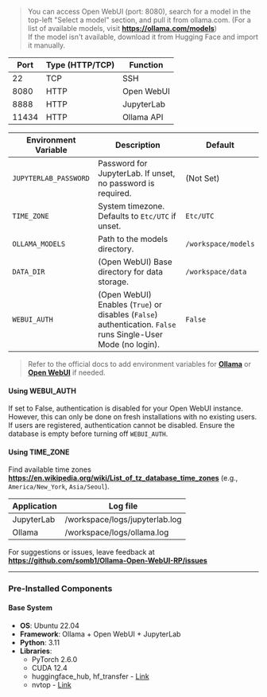 > You can access Open WebUI (port: 8080), search for a model in the top-left "Select a model" section, and pull it from ollama.com. (For a list of available models, visit **<https://ollama.com/models>**) \
> If the model isn't available, download it from Hugging Face and import it manually.

| Port | Type (HTTP/TCP) | Function     |
|------|-----------------|--------------|
| 22   | TCP             | SSH          |
| 8080 | HTTP            | Open WebUI |
| 8888 | HTTP            | JupyterLab  |
| 11434 | HTTP            | Ollama API  |

| Environment Variable     | Description                                                                 | Default      |
|--------------------------|-----------------------------------------------------------------------------|--------------|
| `JUPYTERLAB_PASSWORD`    | Password for JupyterLab. If unset, no password is required.                 | (Not Set)    |
| `TIME_ZONE`              | System timezone. Defaults to `Etc/UTC` if unset.                            | `Etc/UTC`    |
| `OLLAMA_MODELS`          | Path to the models directory.                                               | `/workspace/models` |
| `DATA_DIR`               | (Open WebUI) Base directory for data storage.                              | `/workspace/data` |
| `WEBUI_AUTH`             | (Open WebUI) Enables (`True`) or disables (`False`) authentication. `False` runs Single-User Mode (no login). | `False` |

> Refer to the official docs to add environment variables for [**Ollama**](https://github.com/ollama/ollama/issues/2941#issuecomment-2322778733) or [**Open WebUI**](https://docs.openwebui.com/getting-started/env-configuration) if needed.

#### **Using WEBUI_AUTH**

If set to False, authentication is disabled for your Open WebUI instance. However, this can only be done on fresh installations with no existing users. If users are registered, authentication cannot be disabled. Ensure the database is empty before turning off `WEBUI_AUTH`.

#### **Using TIME_ZONE**  

Find available time zones **<https://en.wikipedia.org/wiki/List_of_tz_database_time_zones>** (e.g., `America/New_York`, `Asia/Seoul`).

| Application | Log file                         |
|-------------|----------------------------------|
| JupyterLab  | /workspace/logs/jupyterlab.log |
| Ollama | /workspace/logs/ollama.log |

For suggestions or issues, leave feedback at **<https://github.com/somb1/Ollama-Open-WebUI-RP/issues>**

---

### **Pre-Installed Components**

#### **Base System**

- **OS**: Ubuntu 22.04
- **Framework**: Ollama + Open WebUI + JupyterLab
- **Python**: 3.11
- **Libraries**:
  - PyTorch 2.6.0
  - CUDA 12.4
  - huggingface_hub, hf_transfer - [Link](https://huggingface.co/docs/huggingface_hub/index)
  - nvtop - [Link](https://github.com/Syllo/nvtop)
